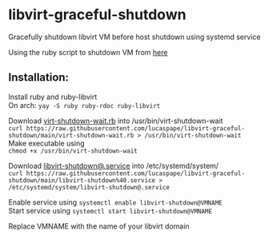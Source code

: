 # libvirt-graceful-shutdown
Gracefully shutdown libvirt VM before host shutdown using systemd service  

Using the ruby script to shutdown VM from [here](https://gist.github.com/qerub/5521952)

## Installation:  

Install ruby and ruby-libvirt  
On arch: `yay -S ruby ruby-rdoc ruby-libvirt`

Download [virt-shutdown-wait.rb](https://raw.githubusercontent.com/lucaspape/libvirt-graceful-shutdown/main/virt-shutdown-wait.rb) into /usr/bin/virt-shutdown-wait  
`curl https://raw.githubusercontent.com/lucaspape/libvirt-graceful-shutdown/main/virt-shutdown-wait.rb > /usr/bin/virt-shutdown-wait`  
Make executable using  
`chmod +x /usr/bin/virt-shutdown-wait`

Download [libvirt-shutdown@.service](https://raw.githubusercontent.com/lucaspape/libvirt-graceful-shutdown/main/libvirt-shutdown%40.service) into /etc/systemd/system/  
`curl https://raw.githubusercontent.com/lucaspape/libvirt-graceful-shutdown/main/libvirt-shutdown%40.service > /etc/systemd/system/libvirt-shutdown@.service`  

Enable service using `systemctl enable libvirt-shutdown@VMNAME`  
Start service using `systemctl start libvirt-shutdown@VMNAME`  

Replace VMNAME with the name of your libvirt domain
